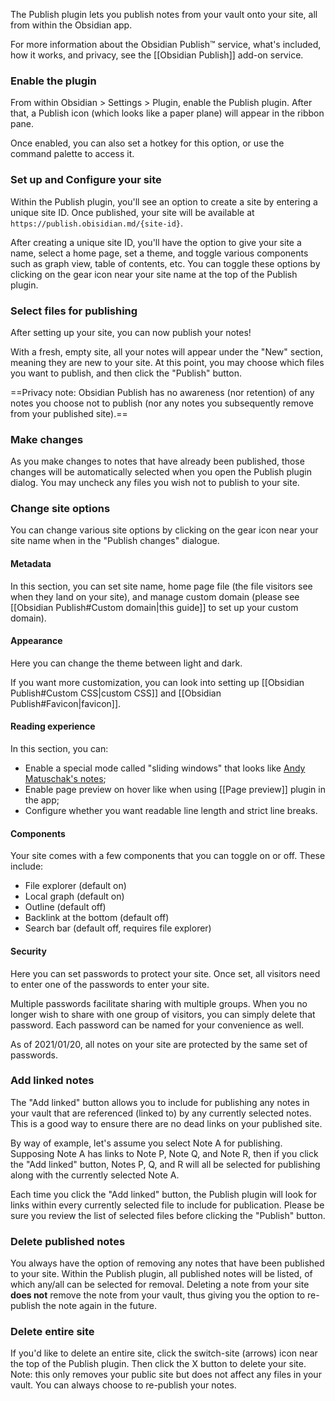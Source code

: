 The Publish plugin lets you publish notes from your vault onto your site, all from within the Obsidian app.

For more information about the Obsidian Publish™ service, what's included, how it works, and privacy, see the [[Obsidian Publish]] add-on service.

### Enable the plugin

From within Obsidian > Settings > Plugin, enable the Publish plugin. After that, a Publish icon (which looks like a paper plane) will appear in the ribbon pane.

Once enabled, you can also set a hotkey for this option, or use the command palette to access it.

### Set up and Configure your site

Within the Publish plugin, you'll see an option to create a site by entering a unique site ID. Once published, your site will be available at `https://publish.obisidian.md/{site-id}`.

After creating a unique site ID, you'll have the option to give your site a name, select a home page, set a theme, and toggle various components such as graph view, table of contents, etc. You can toggle these options by clicking on the gear icon near your site name at the top of the Publish plugin.

### Select files for publishing

After setting up your site, you can now publish your notes!

With a fresh, empty site, all your notes will appear under the "New" section, meaning they are new to your site. At this point, you may choose which files you want to publish, and then click the "Publish" button.

==Privacy note: Obsidian Publish has no awareness (nor retention) of any notes you choose not to publish (nor any notes you subsequently remove from your published site).==

### Make changes

As you make changes to notes that have already been published, those changes will be automatically selected when you open the Publish plugin dialog. You may uncheck any files you wish not to publish to your site.

### Change site options

You can change various site options by clicking on the gear icon near your site name when in the "Publish changes" dialogue.

#### Metadata

In this section, you can set site name, home page file (the file visitors see when they land on your site), and manage custom domain (please see [[Obsidian Publish#Custom domain|this guide]] to set up your custom domain).

#### Appearance

Here you can change the theme between light and dark.

If you want more customization, you can look into setting up [[Obsidian Publish#Custom CSS|custom CSS]] and [[Obsidian Publish#Favicon|favicon]].

#### Reading experience

In this section, you can:

- Enable a special mode called "sliding windows" that looks like [Andy Matuschak's notes](https://notes.andymatuschak.org/);
- Enable page preview on hover like when using [[Page preview]] plugin in the app;
- Configure whether you want readable line length and strict line breaks.

#### Components

Your site comes with a few components that you can toggle on or off. These include:

- File explorer (default on)
- Local graph (default on)
- Outline (default off)
- Backlink at the bottom (default off)
- Search bar (default off, requires file explorer)

#### Security

Here you can set passwords to protect your site. Once set, all visitors need to enter one of the passwords to enter your site.

Multiple passwords facilitate sharing with multiple groups. When you no longer wish to share with one group of visitors, you can simply delete that password. Each password can be named for your convenience as well.

As of 2021/01/20, all notes on your site are protected by the same set of passwords.

### Add linked notes

The "Add linked" button allows you to include for publishing any notes in your vault that are referenced (linked to) by any currently selected notes. This is a good way to ensure there are no dead links on your published site.

By way of example, let's assume you select Note A for publishing. Supposing Note A has links to Note P, Note Q, and Note R, then if you click the "Add linked" button, Notes P, Q, and R will all be selected for publishing along with the currently selected Note A.

Each time you click the "Add linked" button, the Publish plugin will look for links within every currently selected file to include for publication. Please be sure you review the list of selected files before clicking the "Publish" button.

### Delete published notes

You always have the option of removing any notes that have been published to your site. Within the Publish plugin, all published notes will be listed, of which any/all can be selected for removal. Deleting a note from your site **does not** remove the note from your vault, thus giving you the option to re-publish the note again in the future.

### Delete entire site

If you'd like to delete an entire site, click the switch-site (arrows) icon near the top of the Publish plugin. Then click the X button to delete your site. Note: this only removes your public site but does not affect any files in your vault. You can always choose to re-publish your notes. 